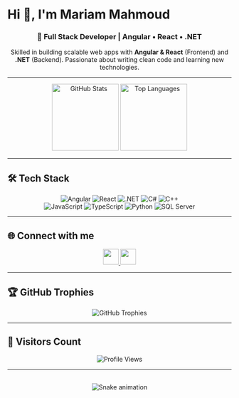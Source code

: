 # Hi 👋, I'm Mariam Mahmoud  

<h3 align="center">🚀 Full Stack Developer | Angular • React • .NET</h3>  
<p align="center">Skilled in building scalable web apps with <b>Angular & React</b> (Frontend) and <b>.NET</b> (Backend). Passionate about writing clean code and learning new technologies.</p>  

---

<div align="center">
  <img src="https://github-readme-stats.vercel.app/api?username=mariam-mahmoud&show_icons=true&theme=dracula&count_private=true&hide_border=false" height="150" alt="GitHub Stats" />
  <img src="https://github-readme-stats.vercel.app/api/top-langs?username=mariam-mahmoud&layout=compact&langs_count=8&theme=dracula&hide_border=false" height="150" alt="Top Languages" />
</div>

---

## 🛠️ Tech Stack  

<div align="center">
  
![Angular](https://img.shields.io/badge/Angular-DD0031?style=for-the-badge&logo=angular&logoColor=white)
![React](https://img.shields.io/badge/React-20232A?style=for-the-badge&logo=react&logoColor=61DAFB)
![.NET](https://img.shields.io/badge/.NET-512BD4?style=for-the-badge&logo=dotnet&logoColor=white)
![C#](https://img.shields.io/badge/C%23-239120?style=for-the-badge&logo=c-sharp&logoColor=white)
![C++](https://img.shields.io/badge/C++-00599C?style=for-the-badge&logo=cplusplus&logoColor=white)  
![JavaScript](https://img.shields.io/badge/JavaScript-F7E017?style=for-the-badge&logo=javascript&logoColor=black)
![TypeScript](https://img.shields.io/badge/TypeScript-3178C6?style=for-the-badge&logo=typescript&logoColor=white)
![Python](https://img.shields.io/badge/Python-3670A0?style=for-the-badge&logo=python&logoColor=ffdd54)
![SQL Server](https://img.shields.io/badge/SQL%20Server-CC2927?style=for-the-badge&logo=microsoftsqlserver&logoColor=white)  

</div>

---

## 🌐 Connect with me  

<div align="center">
  <a href="https://www.linkedin.com/in/mariam-mahmoud-62823129a/" target="_blank">
    <img src="https://img.shields.io/badge/LinkedIn-0077B5?style=for-the-badge&logo=linkedin&logoColor=white" height="35" />
  </a>
  <a href="devmariam2021@gmail.com" target="_blank">
    <img src="https://img.shields.io/badge/Gmail-D14836?style=for-the-badge&logo=gmail&logoColor=white" height="35" />
  </a>
  
</div>  

---

## 🏆 GitHub Trophies  

<div align="center">
  <img src="https://github-profile-trophy.vercel.app/?username=mariam-mahmoud&theme=dracula&no-frame=false&no-bg=false&margin-w=4" alt="GitHub Trophies"/>
</div>

---

## 👀 Visitors Count  

<div align="center">
  <img src="https://komarev.com/ghpvc/?username=mariam-mahmoud&label=Profile%20views&color=0e75b6&style=flat" alt="Profile Views" />
</div>

---

<br clear="both">

<div align="center">
  <img src="https://raw.githubusercontent.com/mariam-mahmoud/mariam-mahmoud/output/snake.svg" alt="Snake animation" />
</div>
